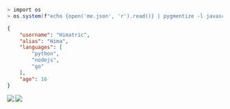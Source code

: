

```ps1
> import os
> os.system(f"echo {open('me.json', 'r').read()} | pygmentize -l javascript --json")
```

```json
{
    "username": "Himatric",
    "alias": "Hima",
    "languages": [
        "python",
        "nodejs",
        "go"
    ],
    "age": 16
}
```
<img align="left" src="https://github-readme-stats.vercel.app/api?username=Himatric&show_icons=true&theme=synthwave">
<img align="center" src="https://github-readme-stats.vercel.app/api/top-langs/?username=Himatric&langs_count=3">

<!--
**Himatric/Himatric** is a ✨ _special_ ✨ repository because its `README.md` (this file) appears on your GitHub profile.

Here are some ideas to get you started:

- 🔭 I’m currently working on ...
- 🌱 I’m currently learning ...
- 👯 I’m looking to collaborate on ...
- 🤔 I’m looking for help with ...
- 💬 Ask me about ...
- 📫 How to reach me: ...
- 😄 Pronouns: ...
- ⚡ Fun fact: ...
-->
